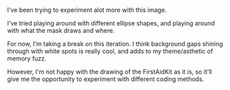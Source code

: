 I've been trying to experiment alot more with this image.

I've tried playing around with different ellipse shapes, and playing around with what the mask draws and where.

For now, I'm taking a break on this iteration. I think background gaps shining through with white spots is really cool, and adds to my theme/asthetic of memory fuzz.

However, I'm not happy with the drawing of the FirstAidKit as it is, so it'll give me the opportunity to experiment with different coding methods.